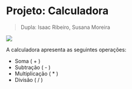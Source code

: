 # Projeto: Calculadora
> Dupla: Isaac Ribeiro, Susana Moreira

![](header.png)

A calculadora apresenta as seguintes operações:

* Soma ( + )
* Subtração ( - )
* Multiplicação ( * )
* Divisão ( / )

